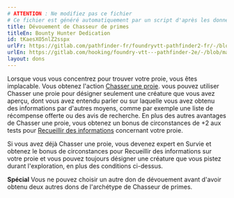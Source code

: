 ```yaml
---
# ATTENTION : Ne modifiez pas ce fichier
# Ce fichier est généré automatiquement par un script d'après les données du module Foundry VTT officiel et de sa traduction
title: Dévouement de Chasseur de primes
titleEn: Bounty Hunter Dedication
id: tKaesXO5nlZ2sspx
urlFr: https://gitlab.com/pathfinder-fr/foundryvtt-pathfinder2-fr/-/blob/master/data/feats/tKaesXO5nlZ2sspx.htm
urlEn: https://gitlab.com/hooking/foundry-vtt---pathfinder-2e/-/blob/master/packs/data/feats.db/bounty-hunter-dedication.json
layout: dons
---
```

Lorsque vous vous concentrez pour trouver votre proie, vous êtes implacable. Vous obtenez l'action [Chasser une proie](../actions/chasser-une-proie.html). vous pouvez utiliser Chasser une proie pour désigner seulement une créature que vous avez aperçu, dont vous avez entendu parler ou sur laquelle vous avez obtenu des informations par d'autres moyens, comme par exemple une liste de récompense offerte ou des avis de recherche. En plus des autres avantages de Chasser une proie, vous obtenez un bonus de circonstances de +2 aux tests pour [Recueillir des informations](../actions/recueillir-des-informations.html) concernant votre proie.

Si vous avez déjà Chasser une proie, vous devenez expert en Survie et obtenez le bonus de circonstances pour Recueillir des informations sur votre proie et vous pouvez toujours désigner une créature que vous pistez durant l'exploration, en plus des conditions ci-dessus.

**Spécial** Vous ne pouvez choisir un autre don de dévouement avant d'avoir obtenu deux autres dons de l'archétype de Chasseur de primes.
